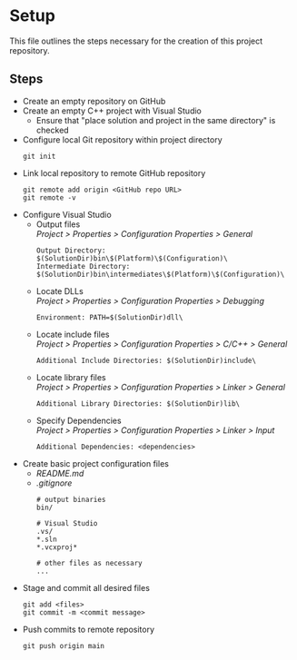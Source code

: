 # Setup

This file outlines the steps necessary for the creation of this project
repository.

## Steps

- Create an empty repository on GitHub
- Create an empty C++ project with Visual Studio
	- Ensure that "place solution and project in the same directory" is checked
- Configure local Git repository within project directory
	```
	git init
	```
- Link local repository to remote GitHub repository
	```
	git remote add origin <GitHub repo URL>
	git remote -v
	```
- Configure Visual Studio
	- Output files\
		*Project > Properties > Configuration Properties > General*
		```
		Output Directory: $(SolutionDir)bin\$(Platform)\$(Configuration)\
		Intermediate Directory: $(SolutionDir)bin\intermediates\$(Platform)\$(Configuration)\
		```
	- Locate DLLs\
		*Project > Properties > Configuration Properties > Debugging*
		```
		Environment: PATH=$(SolutionDir)dll\
		```
	- Locate include files\
		*Project > Properties > Configuration Properties > C/C++ > General*
		```
		Additional Include Directories: $(SolutionDir)include\
		```
	- Locate library files\
		*Project > Properties > Configuration Properties > Linker > General*
		```
		Additional Library Directories: $(SolutionDir)lib\
		```
	- Specify Dependencies\
		*Project > Properties > Configuration Properties > Linker > Input*
		```
		Additional Dependencies: <dependencies>
		```
- Create basic project configuration files
	- *README.md*
	- *.gitignore*
		```
		# output binaries
		bin/

		# Visual Studio
		.vs/
		*.sln
		*.vcxproj*

		# other files as necessary
		...
		```
- Stage and commit all desired files
	```
	git add <files>
	git commit -m <commit message>
	```
- Push commits to remote repository
	```
	git push origin main
	```